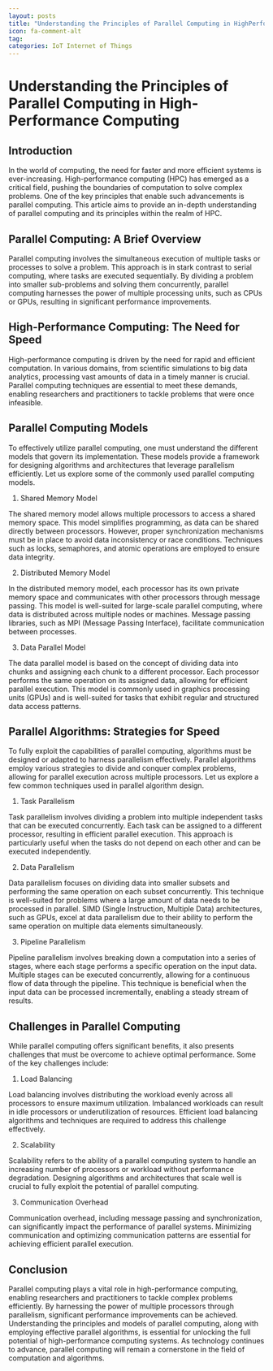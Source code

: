 ```yaml
---
layout: posts
title: "Understanding the Principles of Parallel Computing in HighPerformance Computing"
icon: fa-comment-alt
tag:      
categories: IoT Internet of Things
---
```



# Understanding the Principles of Parallel Computing in High-Performance Computing

## Introduction

In the world of computing, the need for faster and more efficient systems is ever-increasing. High-performance computing (HPC) has emerged as a critical field, pushing the boundaries of computation to solve complex problems. One of the key principles that enable such advancements is parallel computing. This article aims to provide an in-depth understanding of parallel computing and its principles within the realm of HPC.

## Parallel Computing: A Brief Overview

Parallel computing involves the simultaneous execution of multiple tasks or processes to solve a problem. This approach is in stark contrast to serial computing, where tasks are executed sequentially. By dividing a problem into smaller sub-problems and solving them concurrently, parallel computing harnesses the power of multiple processing units, such as CPUs or GPUs, resulting in significant performance improvements.

## High-Performance Computing: The Need for Speed

High-performance computing is driven by the need for rapid and efficient computation. In various domains, from scientific simulations to big data analytics, processing vast amounts of data in a timely manner is crucial. Parallel computing techniques are essential to meet these demands, enabling researchers and practitioners to tackle problems that were once infeasible.

## Parallel Computing Models

To effectively utilize parallel computing, one must understand the different models that govern its implementation. These models provide a framework for designing algorithms and architectures that leverage parallelism efficiently. Let us explore some of the commonly used parallel computing models.

1. Shared Memory Model

The shared memory model allows multiple processors to access a shared memory space. This model simplifies programming, as data can be shared directly between processors. However, proper synchronization mechanisms must be in place to avoid data inconsistency or race conditions. Techniques such as locks, semaphores, and atomic operations are employed to ensure data integrity.

2. Distributed Memory Model

In the distributed memory model, each processor has its own private memory space and communicates with other processors through message passing. This model is well-suited for large-scale parallel computing, where data is distributed across multiple nodes or machines. Message passing libraries, such as MPI (Message Passing Interface), facilitate communication between processes.

3. Data Parallel Model

The data parallel model is based on the concept of dividing data into chunks and assigning each chunk to a different processor. Each processor performs the same operation on its assigned data, allowing for efficient parallel execution. This model is commonly used in graphics processing units (GPUs) and is well-suited for tasks that exhibit regular and structured data access patterns.

## Parallel Algorithms: Strategies for Speed

To fully exploit the capabilities of parallel computing, algorithms must be designed or adapted to harness parallelism effectively. Parallel algorithms employ various strategies to divide and conquer complex problems, allowing for parallel execution across multiple processors. Let us explore a few common techniques used in parallel algorithm design.

1. Task Parallelism

Task parallelism involves dividing a problem into multiple independent tasks that can be executed concurrently. Each task can be assigned to a different processor, resulting in efficient parallel execution. This approach is particularly useful when the tasks do not depend on each other and can be executed independently.

2. Data Parallelism

Data parallelism focuses on dividing data into smaller subsets and performing the same operation on each subset concurrently. This technique is well-suited for problems where a large amount of data needs to be processed in parallel. SIMD (Single Instruction, Multiple Data) architectures, such as GPUs, excel at data parallelism due to their ability to perform the same operation on multiple data elements simultaneously.

3. Pipeline Parallelism

Pipeline parallelism involves breaking down a computation into a series of stages, where each stage performs a specific operation on the input data. Multiple stages can be executed concurrently, allowing for a continuous flow of data through the pipeline. This technique is beneficial when the input data can be processed incrementally, enabling a steady stream of results.

## Challenges in Parallel Computing

While parallel computing offers significant benefits, it also presents challenges that must be overcome to achieve optimal performance. Some of the key challenges include:

1. Load Balancing

Load balancing involves distributing the workload evenly across all processors to ensure maximum utilization. Imbalanced workloads can result in idle processors or underutilization of resources. Efficient load balancing algorithms and techniques are required to address this challenge effectively.

2. Scalability

Scalability refers to the ability of a parallel computing system to handle an increasing number of processors or workload without performance degradation. Designing algorithms and architectures that scale well is crucial to fully exploit the potential of parallel computing.

3. Communication Overhead

Communication overhead, including message passing and synchronization, can significantly impact the performance of parallel systems. Minimizing communication and optimizing communication patterns are essential for achieving efficient parallel execution.

## Conclusion

Parallel computing plays a vital role in high-performance computing, enabling researchers and practitioners to tackle complex problems efficiently. By harnessing the power of multiple processors through parallelism, significant performance improvements can be achieved. Understanding the principles and models of parallel computing, along with employing effective parallel algorithms, is essential for unlocking the full potential of high-performance computing systems. As technology continues to advance, parallel computing will remain a cornerstone in the field of computation and algorithms.